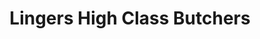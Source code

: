 ---
title: "Lingers High Class Butchers"
url: /bedford/lingers-high-class-butchers/
shop: Metzgerei
---